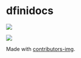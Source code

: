 # dfinidocs

[![](https://opencollective.com/dfinidocs/contributors.svg?width=890&button=false)](https://github.com/carstenjacobsen/dfinidocs/contributors)

<!-- Copy-paste in your Readme.md file -->

<a href = "https://github.com/carstenjacobsen/dfinidocs/contributors">
  <img src = "https://contrib.rocks/image?repo = carstenjacobsen/dfinidocs"/>
</a>

Made with [contributors-img](https://contrib.rocks).
